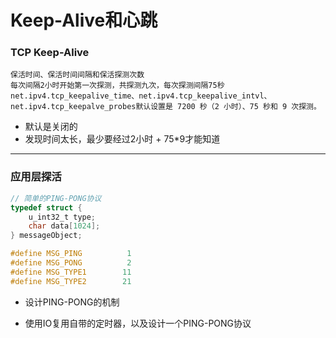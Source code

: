 # Keep-Alive和心跳

### TCP Keep-Alive

```
保活时间、保活时间间隔和保活探测次数
每次间隔2小时开始第一次探测，共探测九次，每次探测间隔75秒
net.ipv4.tcp_keepalive_time、net.ipv4.tcp_keepalive_intvl、 net.ipv4.tcp_keepalve_probes默认设置是 7200 秒（2 小时）、75 秒和 9 次探测。
```

- 默认是关闭的
- 发现时间太长，最少要经过2小时 + 75*9才能知道

------

### 应用层探活

```c
// 简单的PING-PONG协议	
typedef struct {
    u_int32_t type;
    char data[1024];
} messageObject;

#define MSG_PING          1
#define MSG_PONG          2
#define MSG_TYPE1        11
#define MSG_TYPE2        21
```

- 设计PING-PONG的机制

- 使用IO复用自带的定时器，以及设计一个PING-PONG协议

  
